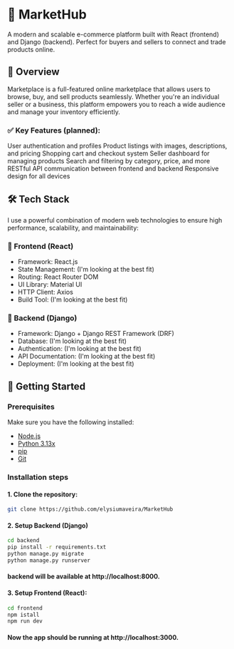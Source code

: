 # 🛒 MarketHub
A modern and scalable e-commerce platform built with React (frontend) and Django (backend). Perfect for buyers and sellers to connect and trade products online. 

## 🧩 Overview
Marketplace is a full-featured online marketplace that allows users to browse, buy, and sell products seamlessly. Whether you're an individual seller or a business, this platform empowers you to reach a wide audience and manage your inventory efficiently.

### ✅ Key Features (planned):
User authentication and profiles
Product listings with images, descriptions, and pricing
Shopping cart and checkout system
Seller dashboard for managing products
Search and filtering by category, price, and more
RESTful API communication between frontend and backend
Responsive design for all devices

## 🛠️ Tech Stack
I use a powerful combination of modern web technologies to ensure high performance, scalability, and maintainability:

### 🔹 Frontend (React)
- Framework: React.js
- State Management: (I'm looking at the best fit)
- Routing: React Router DOM
- UI Library: Material UI
- HTTP Client: Axios
- Build Tool: (I'm looking at the best fit)

### 🔹 Backend (Django)
- Framework: Django + Django REST Framework (DRF)
- Database: (I'm looking at the best fit)
- Authentication: (I'm looking at the best fit)
- API Documentation: (I'm looking at the best fit)
- Deployment: (I'm looking at the best fit)

## 🚀 Getting Started

### Prerequisites
Make sure you have the following installed:

- [Node.js](https://nodejs.org/)
- [Python 3.13x](https://www.python.org/)
- [pip](https://pypi.org/project/pip/)
- [Git](https://git-scm.com/)

### Installation steps
#### 1. Clone the repository:
```bash
git clone https://github.com/elysiumaveira/MarketHub
```

#### 2. Setup Backend (Django)
```bash
cd backend
pip install -r requirements.txt
python manage.py migrate
python manage.py runserver
```
#### backend will be available at http://localhost:8000.

#### 3. Setup Frontend (React):
```bash
cd frontend
npm istall
npm run dev
```

#### Now the app should be running at http://localhost:3000.
